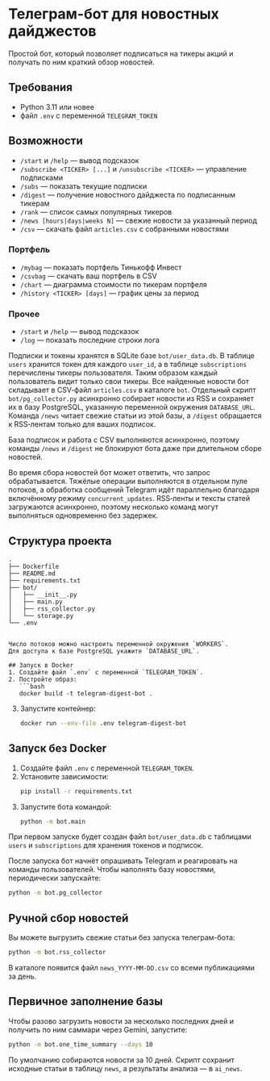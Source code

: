 
# Телеграм-бот для новостных дайджестов

Простой бот, который позволяет подписаться на тикеры акций и получать по ним краткий обзор новостей.

## Требования
- Python 3.11 или новее
- файл `.env` c переменной `TELEGRAM_TOKEN`

## Возможности

- `/start` и `/help` — вывод подсказок
- `/subscribe <TICKER> [...]` и `/unsubscribe <TICKER>` — управление подписками
- `/subs` — показать текущие подписки
- `/digest` — получение новостного дайджеста по подписанным тикерам
- `/rank` — список самых популярных тикеров
- `/news [hours|days|weeks N]` — свежие новости за указанный период
- `/csv` — скачать файл `articles.csv` с собранными новостями

### Портфель
- `/mybag` — показать портфель Тинькофф Инвест
- `/csvbag` — скачать ваш портфель в CSV
- `/chart` — диаграмма стоимости по тикерам портфеля
- `/history <TICKER> [days]` — график цены за период

### Прочее
- `/start` и `/help` — вывод подсказок
- `/log` — показать последние строки лога

Подписки и токены хранятся в SQLite базе `bot/user_data.db`. В таблице `users`
хранится токен для каждого `user_id`, а в таблице `subscriptions` перечислены
тикеры пользователя. Таким образом каждый пользователь видит только свои тикеры.
Все найденные новости бот складывает в CSV‑файл `articles.csv` в каталоге `bot`.
Отдельный скрипт `bot/pg_collector.py` асинхронно собирает новости из RSS и
сохраняет их в базу PostgreSQL, указанную переменной окружения `DATABASE_URL`.
Команда `/news` читает свежие статьи из этой базы, а `/digest` обращается к
RSS‑лентам только для ваших подписок.


База подписок и работа с CSV выполняются асинхронно, поэтому команды
`/news` и `/digest` не блокируют бота даже при длительном сборе новостей.

Во время сбора новостей бот может ответить, что запрос обрабатывается.
Тяжёлые операции выполняются в отдельном пуле потоков, а обработка
сообщений Telegram идёт параллельно благодаря включённому режиму
`concurrent_updates`. RSS‑ленты и тексты статей загружаются асинхронно,
поэтому несколько команд могут выполняться одновременно без задержек.

## Структура проекта
```
.
├── Dockerfile
├── README.md
├── requirements.txt
├── bot/
│   ├── __init__.py
│   ├── main.py
│   ├── rss_collector.py
│   └── storage.py
└── .env


Число потоков можно настроить переменной окружения `WORKERS`.
Для доступа к базе PostgreSQL укажите `DATABASE_URL`.

## Запуск в Docker
1. Создайте файл `.env` с переменной `TELEGRAM_TOKEN`.
2. Постройте образ:
   ```bash
   docker build -t telegram-digest-bot .
   ```
3. Запустите контейнер:

   ```bash
   docker run --env-file .env telegram-digest-bot
   ```

## Запуск без Docker
1. Создайте файл `.env` с переменной `TELEGRAM_TOKEN`.
2. Установите зависимости:
   ```bash
   pip install -r requirements.txt
   ```
3. Запустите бота командой:
   ```bash
   python -m bot.main
   ```

При первом запуске будет создан файл `bot/user_data.db` с таблицами `users` и `subscriptions` для хранения токенов и подписок.


После запуска бот начнёт опрашивать Telegram и реагировать на команды пользователей.
Чтобы наполнять базу новостями, периодически запускайте:

```bash
python -m bot.pg_collector
```

## Ручной сбор новостей
Вы можете выгрузить свежие статьи без запуска телеграм-бота:

```bash
python -m bot.rss_collector
```

В каталоге появится файл `news_YYYY-MM-DD.csv` со всеми публикациями за день.

## Первичное заполнение базы
Чтобы разово загрузить новости за несколько последних дней и получить по ним
саммари через Gemini, запустите:

```bash
python -m bot.one_time_summary --days 10
```

По умолчанию собираются новости за 10 дней. Скрипт сохранит исходные статьи в
таблицу `news`, а результаты анализа — в `ai_news`.


